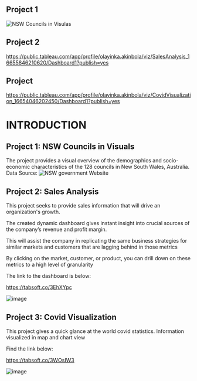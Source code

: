 ## Project 1
![NSW Councils in Visulas](https://public.tableau.com/app/profile/olayinka.akinbola/viz/NSWCouncilsinVisuals/DemographyandSEIDB)

## Project 2
https://public.tableau.com/app/profile/olayinka.akinbola/viz/SalesAnalysis_16655846210620/Dashboard1?publish=yes

## Project 
https://public.tableau.com/app/profile/olayinka.akinbola/viz/CovidVisualization_16654046202450/Dashboard1?publish=yes



# INTRODUCTION

## Project 1: NSW Councils in Visuals
The project provides a visual overview of the demographics and socio-economic characteristics of the 128 councils in New South Wales, Australia.
Data Source: ![NSW government Website](https://www.yourcouncil.nsw.gov.au/data/)


## Project 2: Sales Analysis

This project seeks to provide sales information that will drive an organization's growth. 

The created dynamic dashboard gives instant insight into crucial sources of the company’s revenue and profit margin. 

This will assist the company in replicating the same business strategies for similar markets and customers that are lagging behind in those metrics


By clicking on the market, customer, or product, you can drill down on these metrics to a high level of granularity 

The link to the dashboard is below:

https://tabsoft.co/3EhXYpc





![image](https://user-images.githubusercontent.com/71553115/195381641-80b46ca3-83f0-4cc8-8118-d7384dd11056.png)



## Project 3: Covid Visualization
This project gives a quick glance at the world covid statistics. Information visualized in map and chart view

Find the link below:

https://tabsoft.co/3WOsIW3





![image](https://user-images.githubusercontent.com/71553115/195390119-27d6e0ca-02f4-4603-b9e5-d27752d4f0e3.png)


